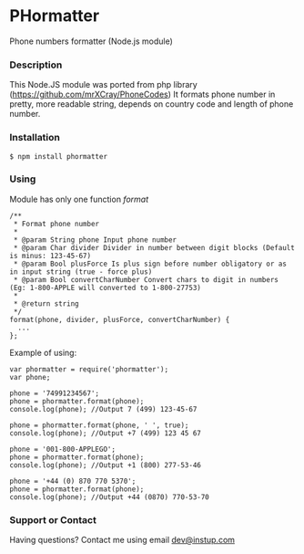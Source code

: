 # PHormatter
Phone numbers formatter (Node.js module)

### Description
This Node.JS module was ported from php library (https://github.com/mrXCray/PhoneCodes)
It formats phone number in pretty, more readable string, depends on country code and length of phone number.

### Installation
```
$ npm install phormatter
```

### Using

Module has only one function *format*

```
/**
 * Format phone number
 *
 * @param String phone Input phone number
 * @param Char divider Divider in number between digit blocks (Default is minus: 123-45-67)
 * @param Bool plusForce Is plus sign before number obligatory or as in input string (true - force plus)
 * @param Bool convertCharNumber Convert chars to digit in numbers (Eg: 1-800-APPLE will converted to 1-800-27753)
 *
 * @return string
 */
format(phone, divider, plusForce, convertCharNumber) {
  ...
};
```

Example of using:

```
var phormatter = require('phormatter');
var phone;

phone = '74991234567';
phone = phormatter.format(phone);
console.log(phone); //Output 7 (499) 123-45-67

phone = phormatter.format(phone, ' ', true);
console.log(phone); //Output +7 (499) 123 45 67

phone = '001-800-APPLEGO';
phone = phormatter.format(phone);
console.log(phone); //Output +1 (800) 277-53-46

phone = '+44 (0) 870 770 5370';
phone = phormatter.format(phone);
console.log(phone); //Output +44 (0870) 770-53-70
```

### Support or Contact
Having questions? Contact me using email dev@instup.com
